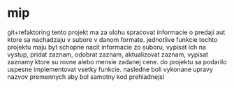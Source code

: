 # mip
git+refaktoring tento projekt ma za ulohu spracovat informacie o predaji aut ktore sa nachadzaju v subore v danom formate. jednotlive funkcie tochto projektu maju byt schopne nacit informacie zo suboru, vypisat ich na vystup, pridat zaznam, odobrat zaznam, aktualizovat zaznam, vypisat zaznamy ktore su rovne alebo mensie zadanej cene.
do projektu sa podarilo uspesne implementovat vsetky funkcie. nasledne boli vykonane upravy nazvov premennych aby bol samotny kod prehladnejsi
